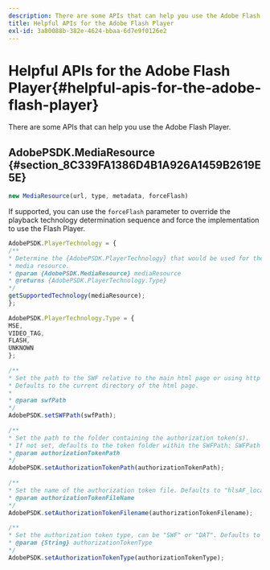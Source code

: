 ```yaml
---
description: There are some APIs that can help you use the Adobe Flash Player.
title: Helpful APIs for the Adobe Flash Player
exl-id: 3a80088b-382e-4624-bbaa-6d7e9f0126e2
---
```

# Helpful APIs for the Adobe Flash Player{#helpful-apis-for-the-adobe-flash-player}

There are some APIs that can help you use the Adobe Flash Player.

## AdobePSDK.MediaResource {#section_8C339FA1386D4B1A926A1459B2619E5E}

```js
new MediaResource(url, type, metadata, forceFlash)
```

If supported, you can use the `forceFlash` parameter to override the playback technology determination sequence and force the implementation to use the Flash Player.

<!--<a id="section_FEE3205B532446498771F7DD55B5E79F"></a>-->

```js
AdobePSDK.PlayerTechnology = { 
/** 
* Determine the {AdobePSDK.PlayerTechnology} that would be used for the given 
* media resource. 
* @param {AdobePSDK.MediaResource} mediaResource 
* @returns {AdobePSDK.PlayerTechnology.Type} 
*/ 
getSupportedTechnology(mediaResource); 
}; 
 
AdobePSDK.PlayerTechnology.Type = {  
MSE, 
VIDEO_TAG,  
FLASH,  
UNKNOWN 
}; 
 
/** 
* Set the path to the SWF relative to the main html page or using http URL. 
* Defaults to the current directory of the html page. 
* 
* @param swfPath 
*/ 
AdobePSDK.setSWFPath(swfPath); 
 
/** 
* Set the path to the folder containing the authorization token(s). 
* If not set, defaults to the token folder within the SWFPath: SWFPath + "token/". 
* @param authorizationTokenPath 
*/ 
AdobePSDK.setAuthorizationTokenPath(authorizationTokenPath); 
 
/** 
* Set the name of the authorization token file. Defaults to "hlsAF_localhost.dat". 
* @param authorizationTokenFileName 
*/ 
AdobePSDK.setAuthorizationTokenFilename(authorizationTokenFilename); 
 
/** 
* Set the authorization token type, can be "SWF" or "DAT". Defaults to "DAT" 
* @param {String} authorizationTokenType 
*/ 
AdobePSDK.setAuthorizationTokenType(authorizationTokenType);

```
